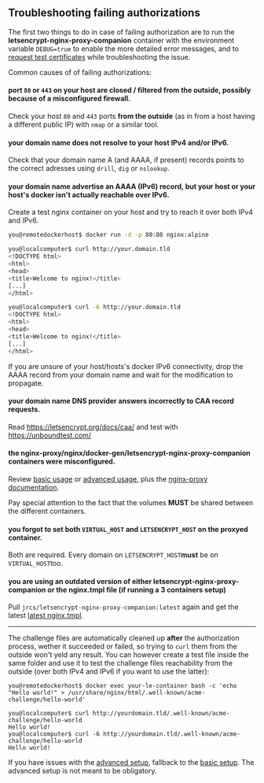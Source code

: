 ## Troubleshooting failing authorizations

The first two things to do in case of failing authorization are to run the **letsencrypt-nginx-proxy-companion** container with the environment variable `DEBUG=true` to enable the more detailed error messages, and to [request test certificates](./Let's-Encrypt-and-ACME.md#test-certificates) while troubleshooting the issue.

Common causes of of failing authorizations:

#### port `80` or `443` on your host are closed / filtered from the outside, possibly because of a misconfigured firewall.

Check your host `80` and `443` ports **from the outside** (as in from a host having a different public IP) with `nmap` or a similar tool.

#### your domain name does not resolve to your host IPv4 and/or IPv6.

Check that your domain name A (and AAAA, if present) records points to the correct adresses using `drill`, `dig` or `nslookup`.

#### your domain name advertise an AAAA (IPv6) record, but your host or your host's docker isn't actually reachable over IPv6.

Create a test nginx container on your host and try to reach it over both IPv4 and IPv6.

```bash
you@remotedockerhost$ docker run -d -p 80:80 nginx:alpine

you@localcomputer$ curl http://your.domain.tld
<!DOCTYPE html>
<html>
<head>
<title>Welcome to nginx!</title>
[...]
</html>

you@localcomputer$ curl -6 http://your.domain.tld
<!DOCTYPE html>
<html>
<head>
<title>Welcome to nginx!</title>
[...]
</html>
```

If you are unsure of your host/hosts's docker IPv6 connectivity, drop the AAAA record from your domain name and wait for the modification to propagate.

#### your domain name DNS provider answers incorrectly to CAA record requests.

Read https://letsencrypt.org/docs/caa/ and test with https://unboundtest.com/

#### the **nginx-proxy**/**nginx**/**docker-gen**/**letsencrypt-nginx-proxy-companion** containers were misconfigured.

Review [basic usage](./Basic-usage.md) or [advanced usage](./Advanced-usage.md), plus the [nginx-proxy documentation](https://github.com/nginx-proxy/nginx-proxy).

Pay special attention to the fact that the volumes **MUST** be shared between the different containers.

#### you forgot to set both `VIRTUAL_HOST` and `LETSENCRYPT_HOST` on the proxyed container.

Both are required. Every domain on `LETSENCRYPT_HOST`**must** be on `VIRTUAL_HOST`too.

#### you are using an outdated version of either **letsencrypt-nginx-proxy-companion** or the nginx.tmpl file (if running a 3 containers setup)

Pull `jrcs/letsencrypt-nginx-proxy-companion:latest` again and get the latest [latest nginx.tmpl](https://raw.githubusercontent.com/nginx-proxy/nginx-proxy/master/nginx.tmpl).


***


The challenge files are automatically cleaned up **after** the authorization process, wether it succeeded or failed, so trying to `curl` them from the outside won't yeld any result. You can however create a test file inside the same folder and use it to test the challenge files reachability from the outside (over both IPv4 and IPv6 if you want to use the latter):

```
you@remotedockerhost$ docker exec your-le-container bash -c 'echo "Hello world!" > /usr/share/nginx/html/.well-known/acme-challenge/hello-world'

you@localcomputer$ curl http://yourdomain.tld/.well-known/acme-challenge/hello-world
Hello world!
you@localcomputer$ curl -6 http://yourdomain.tld/.well-known/acme-challenge/hello-world
Hello world!
```

If you have issues with the [advanced setup](./Advanced-usage.md), fallback to the [basic setup](./Basic-usage.md). The advanced setup is not meant to be obligatory.
